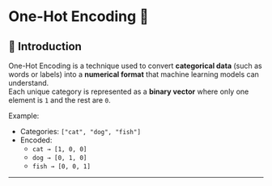 # One-Hot Encoding 🧩

## 📌 Introduction
One-Hot Encoding is a technique used to convert **categorical data** (such as words or labels) into a **numerical format** that machine learning models can understand.  
Each unique category is represented as a **binary vector** where only one element is `1` and the rest are `0`.

Example:
- Categories: `["cat", "dog", "fish"]`
- Encoded:
  - `cat → [1, 0, 0]`
  - `dog → [0, 1, 0]`
  - `fish → [0, 0, 1]`

---

